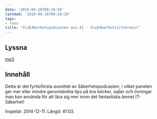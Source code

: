 ```yaml
---
date: '2015-04-20T08:26:56'
lastmod: '2018-09-26T08:28:29'
tags:
- tema
title: "S\xE4kerhetspodcasten avs.41 - S\xE4kerhetslitteratur"
---
```

## Lyssna

[mp3](http://traffic.libsyn.com/sakerhetspodcasten/Sakerhetslitteratur141211_3.mp3)

## Innehåll
Detta är det fyrtioförsta avsnittet av Säkerhetspodcasten, i vilket panelen ger mer
eller mindre genomtänkta tips på bra böcker, sajter och övningar man kan använda
för att lära sig mer inom det fantastiska ämnet IT-Säkerhet!

Inspelat: 2014-12-11. Längd: 41:03.
